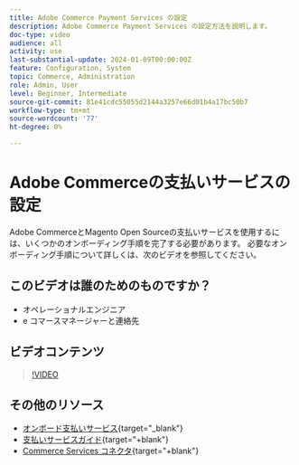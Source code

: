 ```yaml
---
title: Adobe Commerce Payment Services の設定
description: Adobe Commerce Payment Services の設定方法を説明します。
doc-type: video
audience: all
activity: use
last-substantial-update: 2024-01-09T00:00:00Z
feature: Configuration, System
topic: Commerce, Administration
role: Admin, User
level: Beginner, Intermediate
source-git-commit: 81e41cdc55055d2144a3257e66d01b4a17bc50b7
workflow-type: tm+mt
source-wordcount: '77'
ht-degree: 0%

---
```


# Adobe Commerceの支払いサービスの設定

Adobe CommerceとMagento Open Sourceの支払いサービスを使用するには、いくつかのオンボーディング手順を完了する必要があります。 必要なオンボーディング手順について詳しくは、次のビデオを参照してください。

## このビデオは誰のためのものですか？

- オペレーショナルエンジニア
- e コマースマネージャーと連絡先

## ビデオコンテンツ

>[!VIDEO](https://video.tv.adobe.com/v/3425957?learn=on)

## その他のリソース

- [オンボード支払いサービス](https://experienceleague.adobe.com/docs/commerce-merchant-services/payment-services/get-started/onboard.html){target="_blank"}
- [支払いサービスガイド](https://experienceleague.adobe.com/docs/commerce-merchant-services/payment-services/guide-overview.html){target="+blank"}
- [Commerce Services コネクタ](https://experienceleague.adobe.com/docs/commerce-merchant-services/user-guides/integration-services/saas.html){target="+blank"}
